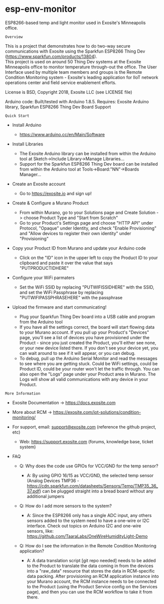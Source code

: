 # esp-env-monitor

ESP8266-based temp and light monitor used in Exosite's Minneapolis office.
~~~~~~~~~~~~~~~~~~~~~~~~~~~~~~~~~~~~~~~~~~~~~~~~~~~~~~~~~~~~~~~~~~~~~~~~~~~~~~~~
Overview
~~~~~~~~~~~~~~~~~~~~~~~~~~~~~~~~~~~~~~~~~~~~~~~~~~~~~~~~~~~~~~~~~~~~~~~~~~~~~~~~
This is a project that demonstrates how to do two-way secure communications 
with Exosite using the Sparkfun ESP8266 Thing Dev (https://www.sparkfun.com/products/13804).  
This project is used on around 50 Thing Dev systems at the Exosite Minneapolis 
office to monitor temperature through-out the office.  The User Interface used 
by multiple team members and groups is the Remote Condition Monitoring system - 
Exosite's leading application for IIoT network operations center and field 
service enablement efforts.

License is BSD, Copyright 2018, Exosite LLC (see LICENSE file)

Arduino code: Built/tested with Arduino 1.8.5.
Requires: Exosite Arduino library, Sparkfun ESP8266 Thing Dev Board Support

~~~~~~~~~~~~~~~~~~~~~~~~~~~~~~~~~~~~~~~~~~~~~~~~~~~~~~~~~~~~~~~~~~~~~~~~~~~~~~~~
Quick Start
~~~~~~~~~~~~~~~~~~~~~~~~~~~~~~~~~~~~~~~~~~~~~~~~~~~~~~~~~~~~~~~~~~~~~~~~~~~~~~~~
* Install Arduino
  * https://www.arduino.cc/en/Main/Software

* Install Libraries
  * The Exosite Arduino library can be installed from within the Arduino tool
    at Sketch->Include Library->Manage Libraries...
  * Support for the Sparkfun ESP8266 Thing Dev board can be installed from 
    within the Arduino tool at Tools->Board:"NN"->Boards Manager...

* Create an Exosite account
  * Go to https://exosite.io and sign up!

* Create & Configure a Murano Product
  * From within Murano, go to your Solutions page and Create Solution -> choose 
    Product Type and "Start from Scratch"
  * Go to your Product's Settings page and choose "HTTP API" under Protocol, 
    "Opaque" under Identity, and check "Enable Provisioning" and "Allow devices
    to register their own identity" under "Provisioning"

* Copy your Product ID from Murano and update your Arduino code
  * Click on the "ID" icon in the upper left to copy the Product ID to your 
    clipboard and paste it over the value that says "PUTPRODUCTIDHERE"

* Configure your WiFi parmaters
  * Set the WiFi SSID by replacing "PUTWIFISSIDHERE" with the SSID, and set the
    WiFi Passphrase by replacing "PUTWIFIPASSPHRASEHERE" with the passphrase
    
* Upload the firmware and start communicating!
  * Plug your Sparkfun Thing Dev board into a USB cable and program from the
    Arduino tool
  * If you have all the settings correct, the board will start flowing data to
    your Murano account.  If you pull up your Product's "Devices" page, you'll
    see a list of devices you have provisioned under the Product - since you
    just created the Product, you'll either see none, or your new device listed
    there.  If you don't see your device yet, you can wait around to see if it
    will appear, or you can debug.
  * To debug, pull up the Arduino Serial Monitor and read the messages to see
    where you are getting stuck.  Could be WiFi settings, could be Product ID, 
    could be your router won't let the traffic through.  You can also open the
    "Logs" page under your Product area in Murano.  The Logs will show all
    valid communications with any device in your Product.
  
~~~~~~~~~~~~~~~~~~~~~~~~~~~~~~~~~~~~~~~~~~~~~~~~~~~~~~~~~~~~~~~~~~~~~~~~~~~~~~~~
More Information
~~~~~~~~~~~~~~~~~~~~~~~~~~~~~~~~~~~~~~~~~~~~~~~~~~~~~~~~~~~~~~~~~~~~~~~~~~~~~~~~
* Exosite Documentation -> https://docs.exosite.com

* More about RCM -> https://exosite.com/iot-solutions/condition-monitoring/

* For support, email: support@exosite.com (reference the github project, etc)
  * Web: https://support.exosite.com (forums, knowledge base, ticket system)
  
* FAQ
  * Q: Why does the code use GPIOs for VCC/GND for the temp sensor?
    * A: By using GPIO 16/15 as VCC/GND, the selected temp sensor (Analog Devices TMP36 - https://cdn.sparkfun.com/datasheets/Sensors/Temp/TMP35_36_37.pdf) can be plugged straight into a bread board without any additional jumpers
  
  * Q: How do I add more sensors to the system?
    * A: Since the ESP8266 only has a single ADC input, any others sensors added to the system need to have a one-wire or I2C interface.  Check out topics on Arduino I2C and one-wire sensors, like: https://github.com/TaaraLabs/OneWireHumidityLight-Demo
    
  * Q: How do I see the information in the Remote Condition Monitoring application?
    * A: A data translation script [git repo needed] needs to be added to the Product to translate the data coming in from the devices into a "raw_data" resource that stores the data in RCM-specific data packing.  After provisioning an RCM application instance into your Murano account, the RCM instance needs to be connected to the Product (using the Product Service config on the Services page), and then you can use the RCM workflow to take it from there.  
